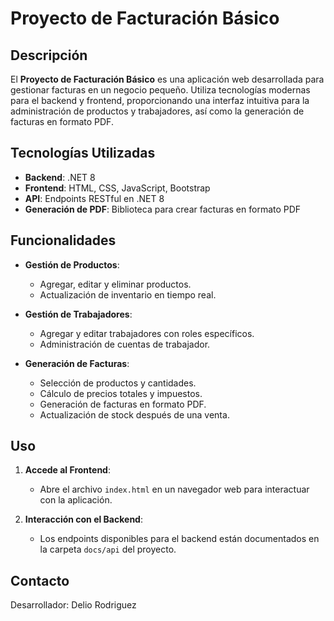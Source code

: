 # Proyecto de Facturación Básico

## Descripción

El **Proyecto de Facturación Básico** es una aplicación web desarrollada para gestionar facturas en un negocio pequeño. Utiliza tecnologías modernas para el backend y frontend, proporcionando una interfaz intuitiva para la administración de productos y trabajadores, así como la generación de facturas en formato PDF.

## Tecnologías Utilizadas

- **Backend**: .NET 8
- **Frontend**: HTML, CSS, JavaScript, Bootstrap
- **API**: Endpoints RESTful en .NET 8
- **Generación de PDF**: Biblioteca para crear facturas en formato PDF

## Funcionalidades

- **Gestión de Productos**:
  - Agregar, editar y eliminar productos.
  - Actualización de inventario en tiempo real.

- **Gestión de Trabajadores**:
  - Agregar y editar trabajadores con roles específicos.
  - Administración de cuentas de trabajador.

- **Generación de Facturas**:
  - Selección de productos y cantidades.
  - Cálculo de precios totales y impuestos.
  - Generación de facturas en formato PDF.
  - Actualización de stock después de una venta.

## Uso

1. **Accede al Frontend**:
   - Abre el archivo `index.html` en un navegador web para interactuar con la aplicación.

2. **Interacción con el Backend**:
   - Los endpoints disponibles para el backend están documentados en la carpeta `docs/api` del proyecto.

## Contacto

Desarrollador: Delio Rodriguez  

